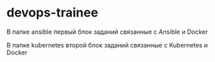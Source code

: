 # devops-trainee

В папке ansible первый блок заданий связанные с Ansible и Docker

В папке kubernetes второй блок заданий связанные с Kubernetes и Docker
